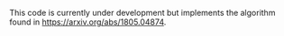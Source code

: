 This code is currently under development but implements the algorithm found in https://arxiv.org/abs/1805.04874. 